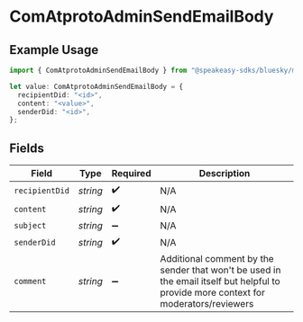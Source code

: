 # ComAtprotoAdminSendEmailBody

## Example Usage

```typescript
import { ComAtprotoAdminSendEmailBody } from "@speakeasy-sdks/bluesky/models/operations";

let value: ComAtprotoAdminSendEmailBody = {
  recipientDid: "<id>",
  content: "<value>",
  senderDid: "<id>",
};
```

## Fields

| Field                                                                                                                                | Type                                                                                                                                 | Required                                                                                                                             | Description                                                                                                                          |
| ------------------------------------------------------------------------------------------------------------------------------------ | ------------------------------------------------------------------------------------------------------------------------------------ | ------------------------------------------------------------------------------------------------------------------------------------ | ------------------------------------------------------------------------------------------------------------------------------------ |
| `recipientDid`                                                                                                                       | *string*                                                                                                                             | :heavy_check_mark:                                                                                                                   | N/A                                                                                                                                  |
| `content`                                                                                                                            | *string*                                                                                                                             | :heavy_check_mark:                                                                                                                   | N/A                                                                                                                                  |
| `subject`                                                                                                                            | *string*                                                                                                                             | :heavy_minus_sign:                                                                                                                   | N/A                                                                                                                                  |
| `senderDid`                                                                                                                          | *string*                                                                                                                             | :heavy_check_mark:                                                                                                                   | N/A                                                                                                                                  |
| `comment`                                                                                                                            | *string*                                                                                                                             | :heavy_minus_sign:                                                                                                                   | Additional comment by the sender that won't be used in the email itself but helpful to provide more context for moderators/reviewers |
